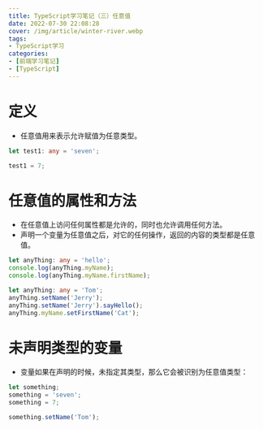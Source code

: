 ```yaml
---
title: TypeScript学习笔记（三）任意值
date: 2022-07-30 22:08:28
cover: /img/article/winter-river.webp
tags:
- TypeScript学习
categories:
- [前端学习笔记]
- [TypeScript]
---
```


# 定义

* 任意值用来表示允许赋值为任意类型。

```ts
let test1: any = 'seven';

test1 = 7;
```

# 任意值的属性和方法

* 在任意值上访问任何属性都是允许的，同时也允许调用任何方法。
* 声明一个变量为任意值之后，对它的任何操作，返回的内容的类型都是任意值。

```ts
let anyThing: any = 'hello';
console.log(anyThing.myName);
console.log(anyThing.myName.firstName);

let anyThing: any = 'Tom';
anyThing.setName('Jerry');
anyThing.setName('Jerry').sayHello();
anyThing.myName.setFirstName('Cat');
```

# 未声明类型的变量

* 变量如果在声明的时候，未指定其类型，那么它会被识别为任意值类型：

```ts
let something;
something = 'seven';
something = 7;

something.setName('Tom');
```